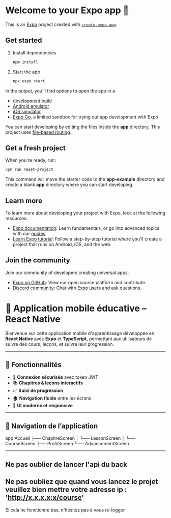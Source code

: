 # Welcome to your Expo app 👋

This is an [Expo](https://expo.dev) project created with [`create-expo-app`](https://www.npmjs.com/package/create-expo-app).

## Get started

1. Install dependencies

   ```bash
   npm install
   ```

2. Start the app

   ```bash
   npx expo start
   ```

In the output, you'll find options to open the app in a

- [development build](https://docs.expo.dev/develop/development-builds/introduction/)
- [Android emulator](https://docs.expo.dev/workflow/android-studio-emulator/)
- [iOS simulator](https://docs.expo.dev/workflow/ios-simulator/)
- [Expo Go](https://expo.dev/go), a limited sandbox for trying out app development with Expo

You can start developing by editing the files inside the **app** directory. This project uses [file-based routing](https://docs.expo.dev/router/introduction).

## Get a fresh project

When you're ready, run:

```bash
npm run reset-project
```

This command will move the starter code to the **app-example** directory and create a blank **app** directory where you can start developing.

## Learn more

To learn more about developing your project with Expo, look at the following resources:

- [Expo documentation](https://docs.expo.dev/): Learn fundamentals, or go into advanced topics with our [guides](https://docs.expo.dev/guides).
- [Learn Expo tutorial](https://docs.expo.dev/tutorial/introduction/): Follow a step-by-step tutorial where you'll create a project that runs on Android, iOS, and the web.

## Join the community

Join our community of developers creating universal apps.

- [Expo on GitHub](https://github.com/expo/expo): View our open source platform and contribute.
- [Discord community](https://chat.expo.dev): Chat with Expo users and ask questions.


# 📘 Application mobile éducative – React Native

Bienvenue sur cette application mobile d'apprentissage développée en **React Native** avec **Expo** et **TypeScript**, permettant aux utilisateurs de suivre des cours, leçons, et suivre leur progression.

---

## 🌟 Fonctionnalités

- 🔐 **Connexion sécurisée** avec token JWT
- 📚 **Chapitres & leçons interactifs**
- 📈 **Suivi de progression**
- 🏠 **Navigation fluide** entre les écrans
- 💅 **UI moderne et responsive**

---

## 🧭 Navigation de l’application

app
Accueil
├── ChapitreScreen
│   └── LessonScreen
│       └── CourseScreen
├── ProfilScreen
└── AdvancementScreen

---
Ne pas oublier de lancer l'api du back
---
Ne pas oubliez que quand vous lancez le projet veuillez bien mettre votre adresse ip :
'http://x.x.x.x:x/course'
---
Si cela ne fonctionne pas, n'hésitez pas à vous re-logger


